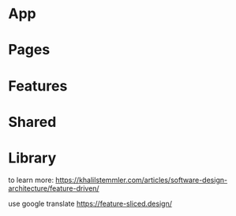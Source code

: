 

# App

# Pages

# Features

# Shared

# Library

to learn more: https://khalilstemmler.com/articles/software-design-architecture/feature-driven/


use google translate
https://feature-sliced.design/
